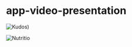 # app-video-presentation


![Kudos)](https://github.com/mtsfreitas/app-video-presentation/assets/21324690/22689793-39e4-4732-aa3d-d6689e3f9c4f)

![Nutritio](https://github.com/mtsfreitas/app-video-presentation/assets/21324690/e9c27720-ab7b-4b8c-9ec2-2dbe238a852b)
